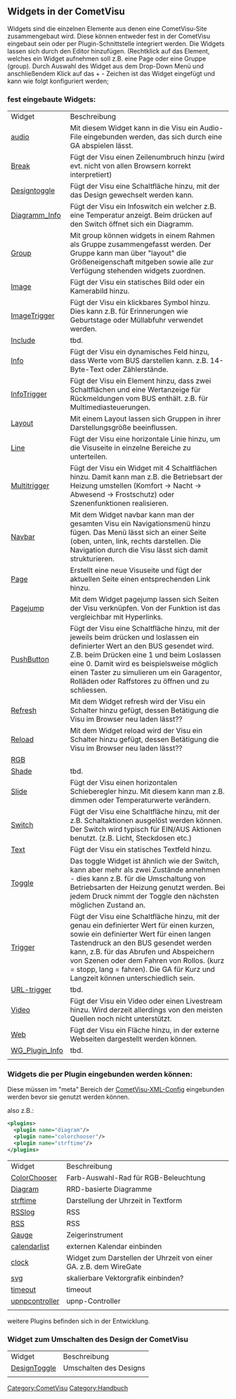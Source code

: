 Widgets in der CometVisu
------------------------

Widgets sind die einzelnen Elemente aus denen eine CometVisu-Site zusammengebaut wird. Diese können entweder fest in der CometVisu eingebaut sein oder per Plugin-Schnittstelle integriert werden. Die Widgets lassen sich durch den Editor hinzufügen. (Rechtklick auf das Element, welches ein Widget aufnehmen soll z.B. eine Page oder eine Gruppe (group). Durch Auswahl des Widget aus dem Drop-Down Menü und anschließendem Klick auf das + - Zeichen ist das Widget eingefügt und kann wie folgt konfiguriert werden;

### fest eingebaute Widgets:

|                                               |                                                                                                                                                                                                                                                                                                                                                           |
|-----------------------------------------------|-----------------------------------------------------------------------------------------------------------------------------------------------------------------------------------------------------------------------------------------------------------------------------------------------------------------------------------------------------------|
| Widget                                        | Beschreibung                                                                                                                                                                                                                                                                                                                                              |
| [audio](audio/ "wikilink")                    | Mit diesem Widget kann in die Visu ein Audio-File eingebunden werden, das sich durch eine GA abspielen lässt.                                                                                                                                                                                                                                             |
| [Break](break/ "wikilink")                    | Fügt der Visu einen Zeilenumbruch hinzu (wird evt. nicht von allen Browsern korrekt interpretiert)                                                                                                                                                                                                                                                        |
| [Designtoggle](designtoggle/ "wikilink")      | Fügt der Visu eine Schaltfläche hinzu, mit der das Design gewechselt werden kann.                                                                                                                                                                                                                                                                         |
| [Diagramm\_Info](diagramm_info/ "wikilink")   | Fügt der Visu ein Infoswitch ein welcher z.B. eine Temperatur anzeigt. Beim drücken auf den Switch öffnet sich ein Diagramm.                                                                                                                                                                                                                              |
| [Group](group/ "wikilink")                    | Mit group können widgets in einem Rahmen als Gruppe zusammengefasst werden. Der Gruppe kann man über "layout" die Größeneigenschaft mitgeben sowie alle zur Verfügung stehenden widgets zuordnen.                                                                                                                                                         |
| [Image](image/ "wikilink")                    | Fügt der Visu ein statisches Bild oder ein Kamerabild hinzu.                                                                                                                                                                                                                                                                                              |
| [ImageTrigger](imagetrigger/ "wikilink")      | Fügt der Visu ein klickbares Symbol hinzu. Dies kann z.B. für Erinnerungen wie Geburtstage oder Müllabfuhr verwendet werden.                                                                                                                                                                                                                              |
| [Include](include/ "wikilink")                | tbd.                                                                                                                                                                                                                                                                                                                                                      |
| [Info](info/ "wikilink")                      | Fügt der Visu ein dynamisches Feld hinzu, dass Werte vom BUS darstellen kann. z.B. 14-Byte-Text oder Zählerstände.                                                                                                                                                                                                                                        |
| [InfoTrigger](infotrigger/ "wikilink")        | Fügt der Visu ein Element hinzu, dass zwei Schaltflächen und eine Wertanzeige für Rückmeldungen vom BUS enthält. z.B. für Multimediasteuerungen.                                                                                                                                                                                                          |
| [Layout](layout/ "wikilink")                  | Mit einem Layout lassen sich Gruppen in ihrer Darstellungsgröße beeinflussen.                                                                                                                                                                                                                                                                             |
| [Line](line/de "wikilink")                    | Fügt der Visu eine horizontale Linie hinzu, um die Visuseite in einzelne Bereiche zu unterteilen.                                                                                                                                                                                                                                                         |
| [Multitrigger](multitrigger/ "wikilink")      | Fügt der Visu ein Widget mit 4 Schaltflächen hinzu. Damit kann man z.B. die Betriebsart der Heizung umstellen (Komfort -&gt; Nacht -&gt; Abwesend -&gt; Frostschutz) oder Szenenfunktionen realisieren.                                                                                                                                                   |
| [Navbar](navbar/ "wikilink")                  | Mit dem Widget navbar kann man der gesamten Visu ein Navigationsmenü hinzu fügen. Das Menü lässt sich an einer Seite (oben, unten, link, rechts darstellen. Die Navigation durch die Visu lässt sich damit strukturieren.                                                                                                                                 |
| [Page](page/de "wikilink")                    | Erstellt eine neue Visuseite und fügt der aktuellen Seite einen entsprechenden Link hinzu.                                                                                                                                                                                                                                                                |
| [Pagejump](pagejump/ "wikilink")              | Mit dem Widget pagejump lassen sich Seiten der Visu verknüpfen. Von der Funktion ist das vergleichbar mit Hyperlinks.                                                                                                                                                                                                                                     |
| [PushButton](pushbutton/ "wikilink")          | Fügt der Visu eine Schaltfläche hinzu, mit der jeweils beim drücken und loslassen ein definierter Wert an den BUS gesendet wird. Z.B. beim Drücken eine 1 und beim Loslassen eine 0. Damit wird es beispielsweise möglich einen Taster zu simulieren um ein Garagentor, Rolläden oder Raffstores zu öffnen und zu schliessen.                             |
| [Refresh](refresh/ "wikilink")                | Mit dem Widget refresh wird der Visu ein Schalter hinzu gefügt, dessen Betätigung die Visu im Browser neu laden lässt??                                                                                                                                                                                                                                   |
| [Reload](reload/ "wikilink")                  | Mit dem Widget reload wird der Visu ein Schalter hinzu gefügt, dessen Betätigung die Visu im Browser neu laden lässt??                                                                                                                                                                                                                                    |
| [RGB](rgb/ "wikilink")                        |                                                                                                                                                                                                                                                                                                                                                           |
| [Shade](shade/ "wikilink")                    | tbd.                                                                                                                                                                                                                                                                                                                                                      |
| [Slide](slide/ "wikilink")                    | Fügt der Visu einen horizontalen Schieberegler hinzu. Mit diesem kann man z.B. dimmen oder Temperaturwerte verändern.                                                                                                                                                                                                                                     |
| [Switch](switch/ "wikilink")                  | Fügt der Visu eine Schaltfläche hinzu, mit der z.B. Schaltaktionen ausgelöst werden können. Der Switch wird typisch für EIN/AUS Aktionen benutzt. (z.B. Licht, Steckdosen etc.)                                                                                                                                                                           |
| [Text](text/ "wikilink")                      | Fügt der Visu ein statisches Textfeld hinzu.                                                                                                                                                                                                                                                                                                              |
| [Toggle](toggle/ "wikilink")                  | Das toggle Widget ist ähnlich wie der Switch, kann aber mehr als zwei Zustände annehmen - dies kann z.B. für die Umschaltung von Betriebsarten der Heizung genutzt werden. Bei jedem Druck nimmt der Toggle den nächsten möglichen Zustand an.                                                                                                            |
| [Trigger](trigger/ "wikilink")                | Fügt der Visu eine Schaltfläche hinzu, mit der genau ein definierter Wert für einen kurzen, sowie ein definierter Wert für einen langen Tastendruck an den BUS gesendet werden kann, z.B. für das Abrufen und Abspeichern von Szenen oder dem Fahren von Rollos. (kurz = stopp, lang = fahren). Die GA für Kurz und Langzeit können unterschiedlich sein. |
| [URL-trigger](urltrigger/ "wikilink")         | tbd.                                                                                                                                                                                                                                                                                                                                                      |
| [Video](video/ "wikilink")                    | Fügt der Visu ein Video oder einen Livestream hinzu. Wird derzeit allerdings von den meisten Quellen noch nicht unterstützt.                                                                                                                                                                                                                              |
| [Web](web/ "wikilink")                        | Fügt der Visu ein Fläche hinzu, in der externe Webseiten dargestellt werden können.                                                                                                                                                                                                                                                                       |
| [WG\_Plugin\_Info](wgplugin_info/ "wikilink") | tbd.                                                                                                                                                                                                                                                                                                                                                      |
||

### Widgets die per Plugin eingebunden werden können:

Diese müssen im "meta" Bereich der [CometVisu-XML-Config](CometVisu/XML-Elemente "wikilink") eingebunden werden bevor sie genutzt werden können.

also z.B.:

``` xml
<plugins>
  <plugin name="diagram"/>
  <plugin name="colorchooser"/>
  <plugin name="strftime"/>
</plugins>
```

|                                              |                                                                   |
|----------------------------------------------|-------------------------------------------------------------------|
| Widget                                       | Beschreibung                                                      |
| [ColorChooser](colorchooser/ "wikilink")     | Farb-Auswahl-Rad für RGB-Beleuchtung                              |
| [Diagram](diagram/ "wikilink")               | RRD-basierte Diagramme                                            |
| [strftime](strftime/ "wikilink")             | Darstellung der Uhrzeit in Textform                               |
| [RSSlog](rsslog/ "wikilink")                 | RSS                                                               |
| [RSS](rss/ "wikilink")                       | RSS                                                               |
| [Gauge](gauge/ "wikilink")                   | Zeigerinstrument                                                  |
| [calendarlist](calendarlist/ "wikilink")     | externen Kalendar einbinden                                       |
| [clock](clock/ "wikilink")                   | Widget zum Darstellen der Uhrzeit von einer GA. z.B. dem WireGate |
| [svg](svg/ "wikilink")                       | skalierbare Vektorgrafik einbinden?                               |
| [timeout](timeout/ "wikilink")               | timeout                                                           |
| [upnpcontroller](upnpcontroller/ "wikilink") | upnp-Controller                                                   |
||

weitere Plugins befinden sich in der Entwicklung.

### Widget zum Umschalten des Design der CometVisu

|                                          |                        |
|------------------------------------------|------------------------|
| Widget                                   | Beschreibung           |
| [DesignToggle](designtoggle/ "wikilink") | Umschalten des Designs |
||

<Category:CometVisu> <Category:Handbuch>
